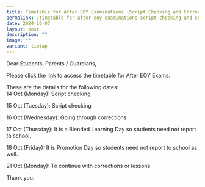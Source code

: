```yaml
---
title: Timetable for After EOY Examinations (Script Checking and Corrections)
permalink: /timetable-for-after-eoy-examinations-script-checking-and-corrections/
date: 2024-10-07
layout: post
description: ""
image: ""
variant: tiptap
---
```

<p>Dear Students, Parents / Guardians,</p>
<p>Please click the <a href="/files/2024_After_EOY_CLASS_TIMETABLE_Final.pdf" rel="noopener noreferrer nofollow" target="_blank">link</a> to access
the timetable for After EOY Exams.</p>
<p>These are the details for the following dates:
<br>14 Oct (Monday): Script checking</p>
<p>15 Oct (Tuesday): Script checking</p>
<p>16 Oct (Wednesday): Going through corrections</p>
<p>17 Oct (Thursday): It is a Blended Learning Day so students need not report
to school.</p>
<p>18 Oct (Friday): It is Promotion Day&nbsp;so students need not report
to school as well.</p>
<p>21 Oct (Monday): To continue with corrections or lessons</p>
<p></p>
<p>Thank you.</p>
<p></p>
<p></p>
<p></p>